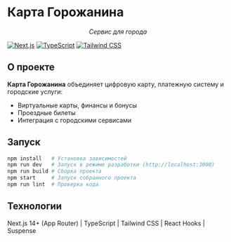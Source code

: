 # Карта Горожанина

<div align="center">
  <p><em>Сервис для города</em></p>
</div>

[![Next.js](https://img.shields.io/badge/Next.js-14+-000000?style=flat-square&logo=next.js)](https://nextjs.org/)
[![TypeScript](https://img.shields.io/badge/TypeScript-5.0+-3178C6?style=flat-square&logo=typescript)](https://www.typescriptlang.org/)
[![Tailwind CSS](https://img.shields.io/badge/Tailwind_CSS-38B2AC?style=flat-square&logo=tailwind-css&logoColor=white)](https://tailwindcss.com/)

## О проекте

**Карта Горожанина** объединяет цифровую карту, платежную систему и городские услуги:
- Виртуальные карты, финансы и бонусы
- Проездные билеты
- Интеграция с городскими сервисами

## Запуск

```bash
npm install   # Установка зависимостей
npm run dev   # Запуск в режиме разработки (http://localhost:3000)
npm run build # Сборка проекта
npm start     # Запуск собранного проекта
npm run lint  # Проверка кода
```

## Технологии

Next.js 14+ (App Router) | TypeScript | Tailwind CSS | React Hooks | Suspense
